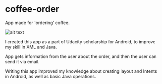 # coffee-order
App made for 'ordering' coffee.

![alt text](https://cloud.githubusercontent.com/assets/25509468/23041759/524c683a-f496-11e6-906c-b6a5a05c66fb.png)

I created this app as a part of Udacity scholarship for Android, to improve my skill in XML and Java.

App gets information from the user about the order, and then the user can send it via email.

Writing this app improved my knowledge about creating layout and Intents in Android, as well as basic Java operations.
